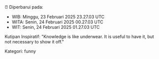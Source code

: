 ⏰ Diperbarui pada:
- WIB: Minggu, 23 Februari 2025 23.27.03 UTC
- WITA: Senin, 24 Februari 2025 00.27.03 UTC
- WIT: Senin, 24 Februari 2025 01.27.03 UTC

Kutipan Inspiratif:
"Knowledge is like underwear. It is useful to have it, but not necessary to show it off."


Kategori: funny

